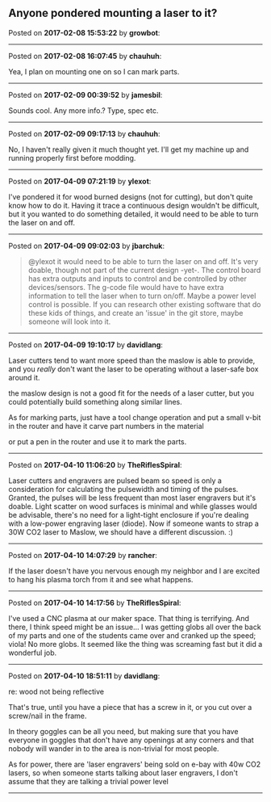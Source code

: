 ## Anyone pondered mounting a laser to it?
Posted on **2017-02-08 15:53:22** by **growbot**:



---

Posted on **2017-02-08 16:07:45** by **chauhuh**:

Yea, I plan on mounting one on so I can mark parts.

---

Posted on **2017-02-09 00:39:52** by **jamesbil**:

Sounds cool. Any more info.? Type, spec etc.

---

Posted on **2017-02-09 09:17:13** by **chauhuh**:

No, I haven't really given it much thought yet. I'll get my machine up and running properly first before modding.

---

Posted on **2017-04-09 07:21:19** by **ylexot**:

I've pondered it for wood burned designs (not for cutting), but don't quite know how to do it. Having it trace a continuous design wouldn't be difficult, but it you wanted to do something detailed, it would need to be able to turn the laser on and off.

---

Posted on **2017-04-09 09:02:03** by **jbarchuk**:

> @ylexot
> it would need to be able to turn the laser on and off.
It's very doable, though not part of the current design -yet-.
The control board has extra outputs and inputs to control and be controlled by other devices/sensors.
The g-code file would have to have extra information to tell the laser when to turn on/off. Maybe a power level control is possible.
If you can research other existing software that do these kids of things, and create an 'issue' in the git store, maybe someone will look into it.

---

Posted on **2017-04-09 19:10:17** by **davidlang**:

Laser cutters tend to want more speed than the maslow is able to provide, and you _really_ don't want the laser to be operating without a laser-safe box around it.

the maslow design is not a good fit for the needs of a laser cutter, but you could potentially build something along similar lines.

As for marking parts, just have a tool change operation and put a small v-bit in the router and have it carve part numbers in the material

or put a pen in the router and use it to mark the parts.

---

Posted on **2017-04-10 11:06:20** by **TheRiflesSpiral**:

Laser cutters and engravers are pulsed beam so speed is only a consideration for calculating the pulsewidth and timing of the pulses. Granted, the pulses will be less frequent than most laser engravers but it's doable. Light scatter on wood surfaces is minimal and while glasses would be advisable, there's no need for a light-tight enclosure if you're dealing with a low-power engraving laser (diode). Now if someone wants to strap a 30W CO2 laser to Maslow, we should have a different discussion. :)

---

Posted on **2017-04-10 14:07:29** by **rancher**:

If the laser doesn't have you nervous enough my neighbor and I are excited to hang his plasma torch from it and see what happens.

---

Posted on **2017-04-10 14:17:56** by **TheRiflesSpiral**:

I've used a CNC plasma at our maker space. That thing is terrifying. And there, I think speed might be an issue... I was getting globs all over the back of my parts and one of the students came over and cranked up the speed; viola! No more globs. It seemed like the thing was screaming fast but it did a wonderful job.

---

Posted on **2017-04-10 18:51:11** by **davidlang**:

re: wood not being reflective

That's true, until you have a piece that has a screw in it, or you cut over a screw/nail in the frame.

In theory goggles can be all you need, but making sure that you have everyone in goggles that don't have any openings at any corners and that nobody will wander in to the area is non-trivial for most people.

As for power, there are 'laser engravers' being sold on e-bay with 40w CO2 lasers, so when someone starts talking about laser engravers, I don't assume that they are talking a trivial power level

---

